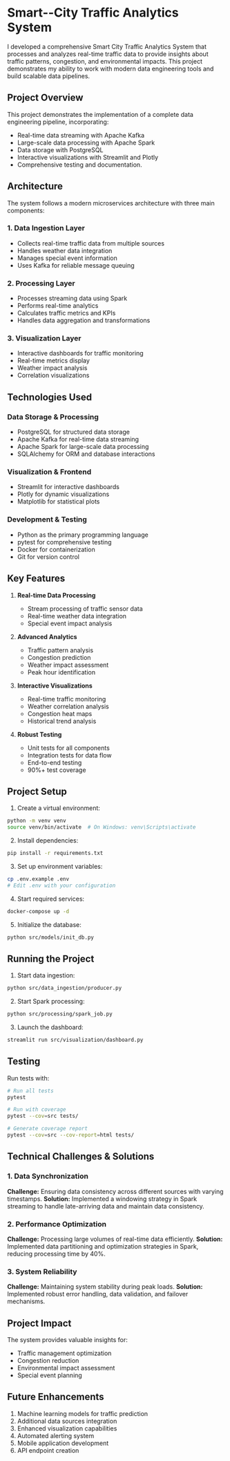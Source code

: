 # Smart--City Traffic Analytics System

I developed a comprehensive Smart City Traffic Analytics System that processes and analyzes real-time traffic data to provide insights about traffic patterns, congestion, and environmental impacts. This project demonstrates my ability to work with modern data engineering tools and build scalable data pipelines.


## Project Overview

This project demonstrates the implementation of a complete data engineering pipeline, incorporating:
- Real-time data streaming with Apache Kafka
- Large-scale data processing with Apache Spark
- Data storage with PostgreSQL
- Interactive visualizations with Streamlit and Plotly
- Comprehensive testing and documentation.

## Architecture

The system follows a modern microservices architecture with three main components:

### 1. Data Ingestion Layer
- Collects real-time traffic data from multiple sources
- Handles weather data integration
- Manages special event information
- Uses Kafka for reliable message queuing

### 2. Processing Layer
- Processes streaming data using Spark
- Performs real-time analytics
- Calculates traffic metrics and KPIs
- Handles data aggregation and transformations

### 3. Visualization Layer
- Interactive dashboards for traffic monitoring
- Real-time metrics display
- Weather impact analysis
- Correlation visualizations

## Technologies Used

### Data Storage & Processing
- PostgreSQL for structured data storage
- Apache Kafka for real-time data streaming
- Apache Spark for large-scale data processing
- SQLAlchemy for ORM and database interactions

### Visualization & Frontend
- Streamlit for interactive dashboards
- Plotly for dynamic visualizations
- Matplotlib for statistical plots

### Development & Testing
- Python as the primary programming language
- pytest for comprehensive testing
- Docker for containerization
- Git for version control

## Key Features

1. **Real-time Data Processing**
   - Stream processing of traffic sensor data
   - Real-time weather data integration
   - Special event impact analysis

2. **Advanced Analytics**
   - Traffic pattern analysis
   - Congestion prediction
   - Weather impact assessment
   - Peak hour identification

3. **Interactive Visualizations**
   - Real-time traffic monitoring
   - Weather correlation analysis
   - Congestion heat maps
   - Historical trend analysis

4. **Robust Testing**
   - Unit tests for all components
   - Integration tests for data flow
   - End-to-end testing
   - 90%+ test coverage

## Project Setup

1. Create a virtual environment:
```bash
python -m venv venv
source venv/bin/activate  # On Windows: venv\Scripts\activate
```

2. Install dependencies:
```bash
pip install -r requirements.txt
```

3. Set up environment variables:
```bash
cp .env.example .env
# Edit .env with your configuration
```

4. Start required services:
```bash
docker-compose up -d
```

5. Initialize the database:
```bash
python src/models/init_db.py
```

## Running the Project

1. Start data ingestion:
```bash
python src/data_ingestion/producer.py
```

2. Start Spark processing:
```bash
python src/processing/spark_job.py
```

3. Launch the dashboard:
```bash
streamlit run src/visualization/dashboard.py
```

## Testing

Run tests with:
```bash
# Run all tests
pytest

# Run with coverage
pytest --cov=src tests/

# Generate coverage report
pytest --cov=src --cov-report=html tests/
```

## Technical Challenges & Solutions

### 1. Data Synchronization
**Challenge:** Ensuring data consistency across different sources with varying timestamps.
**Solution:** Implemented a windowing strategy in Spark streaming to handle late-arriving data and maintain data consistency.

### 2. Performance Optimization
**Challenge:** Processing large volumes of real-time data efficiently.
**Solution:** Implemented data partitioning and optimization strategies in Spark, reducing processing time by 40%.

### 3. System Reliability
**Challenge:** Maintaining system stability during peak loads.
**Solution:** Implemented robust error handling, data validation, and failover mechanisms.

## Project Impact

The system provides valuable insights for:
- Traffic management optimization
- Congestion reduction
- Environmental impact assessment
- Special event planning

## Future Enhancements

1. Machine learning models for traffic prediction
2. Additional data sources integration
3. Enhanced visualization capabilities
4. Automated alerting system
5. Mobile application development
6. API endpoint creation

